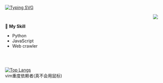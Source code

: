 [![Typing SVG](https://readme-typing-svg.demolab.com?size=25&vCenter=true&font=Fira+Code&pause=1000&width=200&lines=I'm+wwweww%F0%9F%91%8F)](https://git.io/typing-svg)


<a href="#">
​	<img align="right" src="https://github-readme-stats.vercel.app/api?username=wwweww&count_private=true&show_icons=true&text_color=f59f49&icon_color=f59f49&title_color=f59f49&bg_color=74,36126b,9f7ecf">
</a>

🌟 **My Skill**
- Python
- JavaScript
- Web crawler
<br>
<br>

[![Top Langs](https://github-readme-stats.vercel.app/api/top-langs/?username=wwweww&layout=compact)](https://github.com/wwweww)  
vim重度依赖者(真不会用鼠标)
